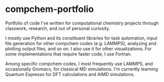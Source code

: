 # compchem-portfolio
Portfolio of code I've written for computational chemistry projects through classwork, research, and out of personal curiosity.

I mostly use Python and its constituent libraries for task automation, input file generation for other compchem codes (e.g. LAMMPS), analyzing and plotting output files, and so on. I also use it for other visualizations. For some implementations that require faster code, I use Fortran.

Among specific compchem codes, I most frequently use LAMMPS, and occasionally Gromacs, for classical MD simulations. I'm currently learning Quantum Espresso for DFT calculations and AIMD simulations.
